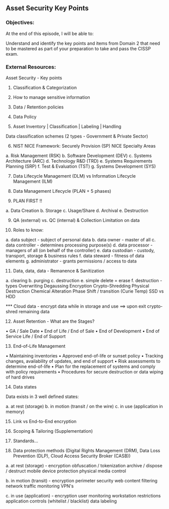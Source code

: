 ## Asset Security Key Points


### Objectives:

At the end of this episode, I will be able to:

Understand and identify the key points and items from Domain 2 that need to be
mastered as part of your preparation to take and pass the CISSP exam.


### External Resources:

Asset Security - Key points

1. Classification & Categorization


2. How to manage sensitive information


3. Data / Retention policies


4. Data Policy


5. Asset Inventory | Classification | Labeling | Handling

Data classification schemes (2 types - Government & Private Sector)


6. NIST NICE Framework: Securely Provision (SP) NICE Specialty Areas

a. Risk Management (RSK)
b. Software Development (DEV)
c. Systems Architecture (ARC)
d. Technology R&D (TRD)
e. Systems Requirements Planning (SRP)
f. Test & Evaluation (TST)
g. Systems Development (SYS)


7. Data Lifecycle Management (DLM) vs Information Lifecycle Management (ILM)


8. Data Management Lifecycle (PLAN + 5 phases)

0. PLAN FIRST !!

a. Data Creation
b. Storage
c. Usage/Share
d. Archival
e. Destruction


9. QA (external) vs. QC (internal) & Collection Limitation on data


10. Roles to know:

a. data subject - subject of personal data
b. data owner - master of all
c. data controller - determines processing purpose(s)
d. data processor - managers of all (on behalf of the controller)
e. data custodian - custody, transport, storage & business rules
f. data steward - fitness of data elements
g. administrator - grants permissions / access to data



11. Data, data, data - Remanence & Sanitization

a. clearing
b. purging
c. destruction
e. simple delete = erase
f. destruction - types
  Overwriting
  Degaussing
  Encryption
  Crypto-Shredding
  Physical Destruction
  Chemical Alteration
  Phase Shift / transition (Curie Temp)
  SSD vs HDD

*** Cloud data - encrypt data while in storage and use ==> upon exit crypto-shred
remaining data


12. Asset Retention - What are the Stages?

• GA / Sale Date
• End of Life / End of Sale
• End of Development
• End of Service Life / End of Support



13. End-of-Life Management

• Maintaining inventories
• Approved end-of-life or sunset policy
• Tracking changes, availability of updates, and end of support
• Risk assessments to determine end-of-life
• Plan for the replacement of systems and comply with policy requirements
• Procedures for secure destruction or data wiping of hard drives



14. Data states

Data exists in 3 well defined states:

a. at rest (storage)
b. in motion (transit / on the wire)
c. in use (application in memory)


15. Link vs End-to-End encryption


16. Scoping & Tailoring (Supplementation)


17. Standards...


18. Data protection methods (Digital Rights Management (DRM), Data Loss
Prevention (DLP), Cloud Access Security Broker (CASB))

a. at rest (storage) -
  encryption
  obfuscation / tokenization
  archive / dispose / destruct
  mobile device protection
  physical media control

b. in motion (transit) -
  encryption
  perimeter security
  web content filtering
  network traffic monitoring
  VPN's

c. in use (application) -
  encryption
  user monitoring
  workstation restrictions
  application controls (whitelist / blacklist)
  data labeling
